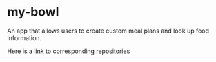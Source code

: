 # my-bowl
An app that allows users to create custom meal plans and look up food information.

Here is a link to corresponding repositories 
